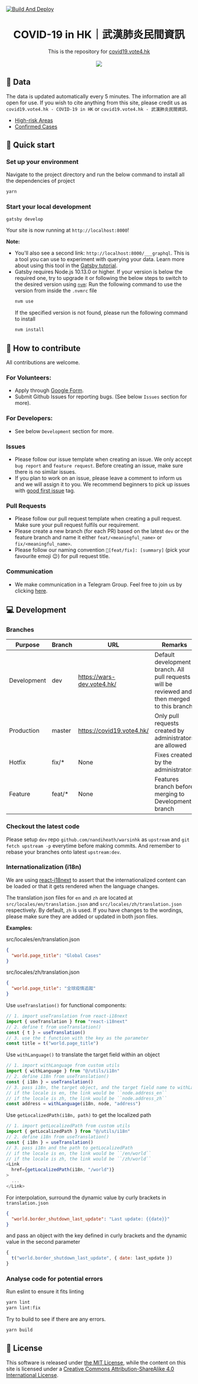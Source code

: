 [![Build And Deploy](https://github.com/sdip15fa/warsinhk/actions/workflows/deploy.yaml/badge.svg)](https://github.com/sdip15fa/warsinhk/actions/workflows/deploy.yaml)
<div align="center">
<h1>
  COVID-19 in HK｜武漢肺炎民間資訊
</h1>
This is the repository for <a href="https://covid19.vote4.hk">covid19.vote4.hk</a>
<br/>
<br/>
<a href="https://covid19.vote4.hk/">
  <img src="https://github.com/nandiheath/warsinhk/blob/master/static/images/screenshot.jpg?raw=true">
</a>
</div>

## 📍 Data

The data is updated automatically every 5 minutes. The information are all open for use. If you wish to cite anything from this site, please credit us as `covid19.vote4.hk - COVID-19 in HK` or `covid19.vote4.hk - 武漢肺炎民間資訊`.

- [High-risk Areas](https://docs.google.com/spreadsheets/d/e/2PACX-1vT6aoKk3iHmotqb5_iHggKc_3uAA901xVzwsllmNoOpGgRZ8VAA3TSxK6XreKzg_AUQXIkVX5rqb0Mo/pub?gid=0&range=A2:ZZ&output=csv)
- [Confirmed Cases](https://docs.google.com/spreadsheets/d/e/2PACX-1vSr2xYotDgnAq6bqm5Nkjq9voHBKzKNWH2zvTRx5LU0jnpccWykvEF8iB_0g7Tzo2pwzkTuM3ETlr_h/pub?gid=0&range=A2:ZZ&output=csv)

## 🚀 Quick start

### Set up your environment

Navigate to the project directory and run the below command to install all the dependencies of project

```bash
yarn
```

### Start your local development

```bash
gatsby develop
```

Your site is now running at `http://localhost:8000`!

**Note:**

- You'll also see a second link: `http://localhost:8000/___graphql`. This is a tool you can use to experiment with querying your data. Learn more about using this tool in the [Gatsby tutorial](https://www.gatsbyjs.org/tutorial/part-five/#introducing-graphiql).
- Gatsby requires Node.js 10.13.0 or higher. If your version is below the required one, try to upgrade it or following the below steps to switch to the desired version using [`nvm`](https://github.com/nvm-sh/nvm):
  Run the following command to use the version from inside the `.nvmrc` file
  ```bash
  nvm use
  ```
  If the specified version is not found, please run the following command to install
  ```bash
  nvm install
  ```

## 🌟 How to contribute

All contributions are welcome.

### For Volunteers:

- Apply through [Google Form](https://docs.google.com/forms/d/e/1FAIpQLSfO8BPKrJVIN21Di2-xOHP_iSAcDv_kxNa6EfanshsSwo6bQw/viewform).
- Submit Github Issues for reporting bugs. (See below `Issues` section for more).

### For Developers:

- See below `Development` section for more.

### Issues

- Please follow our issue template when creating an issue. We only accept `bug report` and `feature request`. Before creating an issue, make sure there is no similar issues.
- If you plan to work on an issue, please leave a comment to inform us and we will assign it to you. We recommend beginners to pick up issues with [good first issue](https://github.com/nandiheath/warsinhk/issues?q=is%3Aissue+is%3Aopen+label%3A%22good+first+issue%22) tag.

### Pull Requests

- Please follow our pull request template when creating a pull request. Make sure your pull request fulfils our requirement.
- Please create a new branch (for each PR) based on the latest `dev` or the feature branch and name it either `feat/<meaningful_name>` or `fix/<meaningful_name>`.
- Please follow our naming convention `🌟[feat/fix]: [summary]` (pick your favourite emoji 😉) for pull request title.

### Communication

- We make communication in a Telegram Group. Feel free to join us by clicking [here](https://t.me/joinchat/BwXunhP9xMWBmopAFrvD8A).

## 💻 Development

### Branches

| Purpose     | Branch  | URL                        | Remarks                                                                                       |
| ----------- | ------- | -------------------------- | --------------------------------------------------------------------------------------------- |
| Development | dev     | https://wars-dev.vote4.hk/ | Default development branch. All pull requests will be reviewed and then merged to this branch |
| Production  | master  | https://covid19.vote4.hk/  | Only pull requests created by administrators are allowed                                      |
| Hotfix      | fix/\*  | None                       | Fixes created by the administrators                                                           |
| Feature     | feat/\* | None                       | Features branch before merging to Development branch                                          |

### Checkout the latest code

Please setup `dev` repo `github.com/nandiheath/warsinhk` as `upstream` and `git fetch upstream -p` everytime before making commits. And remember to rebase your branches onto latest `upstream:dev`.

### Internationalization (i18n)

We are using [react-i18next](https://react.i18next.com/) to assert that the internationalized content can be loaded or that it gets rendered when the language changes.

The translation json files for `en` and `zh` are located at `src/locales/en/translation.json` and `src/locales/zh/translation.json` respectively. By default, `zh` is used. If you have changes to the wordings, please make sure they are added or updated in both json files.

**Examples:**

src/locales/en/translation.json

```json
{
  "world.page_title": "Global Cases"
}
```

src/locales/zh/translation.json

```json
{
  "world.page_title": "全球疫情追蹤"
}
```

Use `useTranslation()` for functional components:

```js
// 1. import useTranslation from react-i18next
import { useTranslation } from "react-i18next"
// 2. define t from useTranslation()
const { t } = useTranslation()
// 3. use the t function with the key as the parameter
const title = t("world.page_title")
```

Use `withLanguage()` to translate the target field within an object

```js
// 1. import withLanguage from custom utils
import { withLanguage } from "@/utils/i18n"
// 2. define i18n from useTranslation()
const { i18n } = useTranslation()
// 3. pass i18n, the target object, and the target field name to withLanguage
// if the locale is en, the link would be ``node.address_en``
// if the locale is zh, the link would be ``node.address_zh``
const address = withLanguage(i18n, node, "address")
```

Use `getLocalizedPath(i18n, path)` to get the localized path

```js
// 1. import getLocalizedPath from custom utils
import { getLocalizedPath } from "@/utils/i18n"
// 2. define i18n from useTranslation()
const { i18n } = useTranslation()
// 3. pass i18n and the path to getLocalizedPath
// if the locale is en, the link would be ``/en/world``
// if the locale is zh, the link would be ``/zh/world``
<Link
  href={getLocalizedPath(i18n, "/world")}
>
  ...
</Link>
```

For interpolation, surround the dynamic value by curly brackets in `translation.json`

```json
{
  "world.border_shutdown_last_update": "Last update: {{date}}"
}
```

and pass an object with the key defined in curly brackets and the dynamic value in the second parameter

```js
{
  t("world.border_shutdown_last_update", { date: last_update })
}
```

### Analyse code for potential errors

Run eslint to ensure it fits linting

```bash
yarn lint
yarn lint:fix
```

Try to build to see if there are any errors.

```bash
yarn build
```

## 📄 License

This software is released under [the MIT License](https://github.com/nandiheath/warsinhk/blob/master/LICENSE), while the content on this site is licensed under a [Creative Commons Attribution-ShareAlike 4.0 International License](https://creativecommons.org/licenses/by-sa/4.0/).
